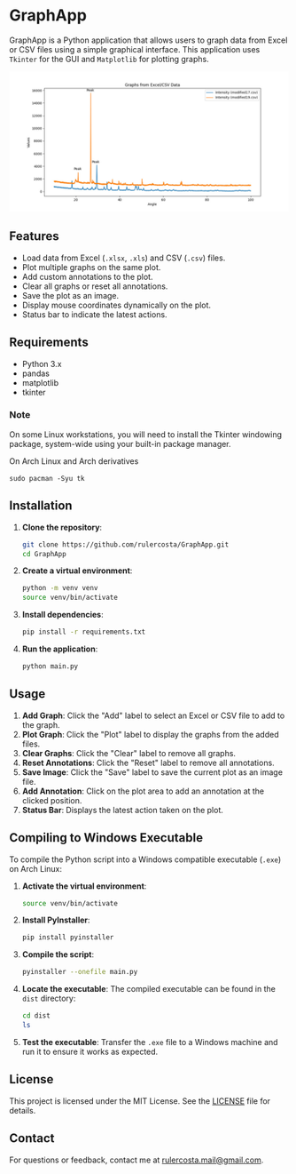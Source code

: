 # GraphApp

GraphApp is a Python application that allows users to graph data from Excel or CSV files using a simple graphical interface. This application uses `Tkinter` for the GUI and `Matplotlib` for plotting graphs.

![GraphApp](GraphApp.jpg)

## Features

- Load data from Excel (`.xlsx`, `.xls`) and CSV (`.csv`) files.
- Plot multiple graphs on the same plot.
- Add custom annotations to the plot.
- Clear all graphs or reset all annotations.
- Save the plot as an image.
- Display mouse coordinates dynamically on the plot.
- Status bar to indicate the latest actions.

## Requirements

- Python 3.x
- pandas
- matplotlib
- tkinter

### Note

On some Linux workstations, you will need to install the Tkinter windowing package, system-wide using your built-in package manager.

On Arch Linux and Arch derivatives

    sudo pacman -Syu tk

## Installation

1. **Clone the repository**:
    ```bash
    git clone https://github.com/rulercosta/GraphApp.git
    cd GraphApp
    ```

2. **Create a virtual environment**:
    ```bash
    python -m venv venv
    source venv/bin/activate
    ```

3. **Install dependencies**:
    ```bash
    pip install -r requirements.txt
    ```

4. **Run the application**:
    ```bash
    python main.py
    ```

## Usage

1. **Add Graph**: Click the "Add" label to select an Excel or CSV file to add to the graph.
2. **Plot Graph**: Click the "Plot" label to display the graphs from the added files.
3. **Clear Graphs**: Click the "Clear" label to remove all graphs.
4. **Reset Annotations**: Click the "Reset" label to remove all annotations.
5. **Save Image**: Click the "Save" label to save the current plot as an image file.
6. **Add Annotation**: Click on the plot area to add an annotation at the clicked position.
7. **Status Bar**: Displays the latest action taken on the plot.

## Compiling to Windows Executable

To compile the Python script into a Windows compatible executable (`.exe`) on Arch Linux:

1. **Activate the virtual environment**:
    ```bash
    source venv/bin/activate
    ```

2. **Install PyInstaller**:
    ```bash
    pip install pyinstaller
    ```

3. **Compile the script**:
    ```bash
    pyinstaller --onefile main.py
    ```

4. **Locate the executable**: The compiled executable can be found in the `dist` directory:
    ```bash
    cd dist
    ls
    ```

5. **Test the executable**: Transfer the `.exe` file to a Windows machine and run it to ensure it works as expected.

## License

This project is licensed under the MIT License. See the [LICENSE](LICENSE) file for details.


## Contact

For questions or feedback, contact me at [rulercosta.mail@gmail.com](mailto:rulercosta.mail@gmail.com).

